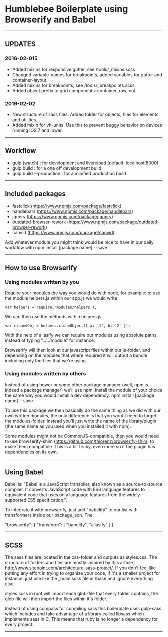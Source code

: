 # Humblebee Boilerplate using Browserify and Babel

* * *

## UPDATES

### 2016-02-015
* Added mixins for responsive gutter, see /tools/_mixins.scss
* Changed variable-names for breakpoints, added variables for gutter and container-layout.
* Added mixins for breakpoints, see /tools/_breakpoints.scss
* Added object prefix to grid components: container, row, col.

### 2016-02-02
* New structure of sass files. Added folder for objects, files for elements and utilities.
* Added mixin for vh-units. Use this to prevent buggy behavior on devices running iOS 7 and lower.

* * *

## Workflow

* gulp (watch) : for development and livereload (default: localhost:8000)
* gulp build : for a one off development build
* gulp build --production : for a minified production build

* * *

## Included packages

* fastclick (https://www.npmjs.com/package/fastclick)
* handlebars (https://www.npmjs.com/package/handlebars)
* jquery (https://www.npmjs.com/package/jquery)
* outdated-browser-rework (https://www.npmjs.com/package/outdated-browser-rework) 
* canvid (https://www.npmjs.com/package/canvid)

Add whatever module you might think would be nice to have in our daily workflow with npm install [package name] --save.

* * *

## How to use Browserify

### Using modules written by you

Require your modules the way you would do with node, for example: to use the module helpers.js within our app.js we would write

```
var helpers = require('modules/helpers');
```
We can then use the methods within helpers.js:
```
var clonedObj = helpers.cloneObject({ a: '1', b: '2' });
```

With the help of aliasify we can require our modules using absolute paths, instead of typing "../../module" for instance.

Browserify will then look at our javascript files within our js-folder, and depending on the modules that where required it will output a bundle including only the files that we're using.

### Using modules written by others

Instead of using bower or some other package manager (well, npm is indeed a package manager) we'll use npm. Install the module of your choice the same way you would install a dev dependency: npm install [package name] --save.

To use this package we then basically do the same thing as we did with our own written modules, the only difference is that you wont't need to target the modules-folder. Instead you'll just write the name of the library/plugin (the same name as you used when you installed it with npm).

Some modules might not be CommonJS-compatible, then you would need to use browserify-shim (https://github.com/thlorenz/browserify-shim) to make them compatible. This is a bit tricky, even more so if the plugin has dependencies on its own.


* * *

## Using Babel

Babel is: "Babel is a JavaScript transpiler, also known as a source-to-source compiler. It converts JavaScript code with ES6 language features to equivalent code that uses only language features from the widely-supported ES5 specification.".

To integrate it with browserify, just add "babelify" to our list with transformers inside our package.json. The 

"browserify": {
    "transform": [
        "babelify",
        "aliasify"
    ]
}


* * *

## SCSS

The sass files are located in the css-folder and outputs as styles.css. The structure of folders and files are mostly inspired by this article http://www.sitepoint.com/architecture-sass-project/. If you don't feel like putting any effort in trying to organize your code, if it's a smaller project for instance, just use like the _main.scss file in /base and ignore everything else.

styles.scss in root will import each glob-file that every folder contains, the glob file will then import the files within it's folder. 

Instead of using compass for compiling sass this boilerplate uses gulp-sass which includes and take advantage of a library called libsass which implements sass in C. This means that ruby is no longer a dependency for every project.

* * *
